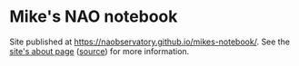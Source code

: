 # Mike's NAO notebook

Site published at https://naobservatory.github.io/mikes-notebook/.
See the [site's about page](https://naobservatory.github.io/mikes-notebook/about.html) ([source](./about.Rmd)) for more information.
